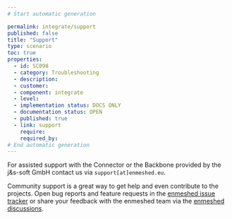 ```yaml
---
# Start automatic generation

permalink: integrate/support
published: false
title: "Support"
type: scenario
toc: true
properties:
  - id: SC098
  - category: Troubleshooting
  - description:
  - customer:
  - component: integrate
  - level:
  - implementation status: DOCS ONLY
  - documentation status: OPEN
  - published: true
  - link: support
    require:
    required_by:
# End automatic generation
---
```


For assisted support with the Connector or the Backbone provided by the j&s-soft GmbH contact us via `support[at]enmeshed.eu`.

Community support is a great way to get help and even contribute to the projects. Open bug reports and feature requests in the [enmeshed issue tracker](https://github.com/nmshd/feedback/issues) or share your feedback with the enmeshed team via the [enmeshed discussions](https://github.com/nmshd/feedback/discussions).
